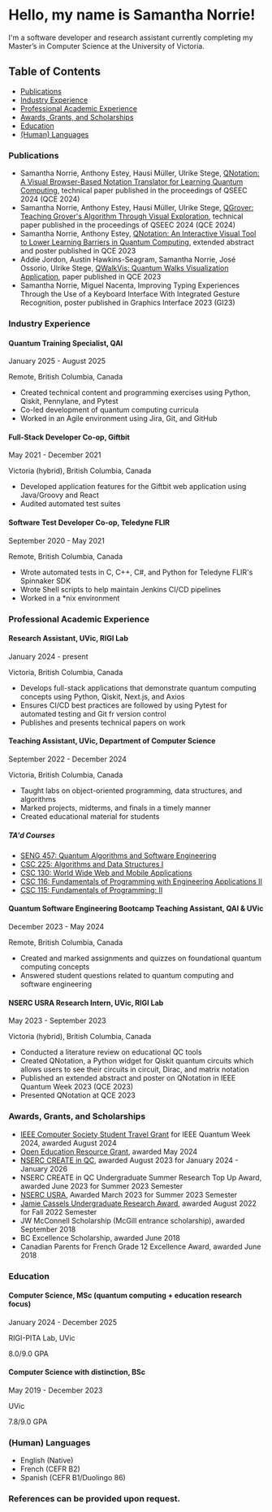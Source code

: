 # Hello, my name is Samantha Norrie!

I'm a software developer and research assistant currently completing my Master’s in Computer Science at the University of Victoria.

## Table of Contents
- [Publications](#publications)
- [Industry Experience](#industry-experience)
- [Professional Academic Experience](#professional-academic-experience)
- [Awards, Grants, and Scholarships](#awards-grants-and-scholarships)
- [Education](#education)
- [(Human) Languages](#human-languages)

### Publications
- Samantha Norrie, Anthony Estey, Hausi Müller, Ulrike Stege, [QNotation: A Visual Browser-Based Notation Translator for Learning Quantum Computing](https://ieeexplore.ieee.org/document/10821137), technical paper published in the proceedings of QSEEC 2024 (QCE 2024)
- Samantha Norrie, Anthony Estey, Hausi Müller, Ulrike Stege, [QGrover: Teaching Grover's Algorithm Through Visual Exploration](https://ieeexplore.ieee.org/document/10821077), technical paper published in the proceedings of QSEEC 2024 (QCE 2024)
- Samantha Norrie, Anthony Estey, [QNotation: An Interactive Visual Tool to Lower Learning Barriers in Quantum Computing](https://ieeexplore.ieee.org/document/10313602), extended abstract and poster published in QCE 2023
- Addie Jordon, Austin Hawkins-Seagram, Samantha Norrie, José Ossorio, Ulrike Stege, [QWalkVis: Quantum Walks Visualization Application](https://ieeexplore.ieee.org/document/10313735), paper published in QCE 2023
- Samantha Norrie, Miguel Nacenta, Improving Typing Experiences Through the Use of a Keyboard Interface With Integrated Gesture Recognition, poster published in Graphics Interface 2023 (GI23)

### Industry Experience

#### Quantum Training Specialist, QAI
January 2025 - August 2025

Remote, British Columbia, Canada

- Created technical content and programming exercises using Python, Qiskit, Pennylane, and Pytest
- Co-led development of quantum computing curricula
- Worked in an Agile environment using Jira, Git, and GitHub

#### Full-Stack Developer Co-op, Giftbit
May 2021 - December 2021

Victoria (hybrid), British Columbia, Canada

- Developed application features for the Giftbit web application using Java/Groovy and React
- Audited automated test suites

#### Software Test Developer Co-op, Teledyne FLIR
September 2020 - May 2021

Remote, British Columbia, Canada

- Wrote automated tests in C, C++, C#, and Python for Teledyne FLIR's Spinnaker SDK
- Wrote Shell scripts to help maintain Jenkins CI/CD pipelines
- Worked in a *nix environment

### Professional Academic Experience

#### Research Assistant, UVic, RIGI Lab
January 2024 - present

Victoria, British Columbia, Canada

- Develops full-stack applications that demonstrate quantum computing concepts using Python, Qiskit, Next.js, and Axios
- Ensures CI/CD best practices are followed by using Pytest for automated testing and Git fr version control
- Publishes and presents technical papers on work

#### Teaching Assistant, UVic, Department of Computer Science
September 2022 - December 2024

Victoria, British Columbia, Canada

- Taught labs on object-oriented programming, data structures, and algorithms
- Marked projects, midterms, and finals in a timely manner
- Created educational material for students
##### TA'd Courses
- [SENG 457: Quantum Algorithms and Software Engineering](https://heat.csc.uvic.ca/coview/course/2024051/SENG457)
- [CSC 225: Algorithms and Data Structures I](https://heat.csc.uvic.ca/coview/course/2024091/CSC225)
- [CSC 130: World Wide Web and Mobile Applications](https://heat.csc.uvic.ca/coview/course/2022091/CSC130)
- [CSC 116: Fundamentals of Programming with Engineering Applications II](https://heat.csc.uvic.ca/coview/course/2023091/CSC116)
- [CSC 115: Fundamentals of Programming: II](https://heat.csc.uvic.ca/coview/course/2022091/CSC115)
  
#### Quantum Software Engineering Bootcamp Teaching Assistant, QAI & UVic
December 2023 - May 2024

Remote, British Columbia, Canada

- Created and marked assignments and quizzes on foundational quantum computing concepts
- Answered student questions related to quantum computing and software engineering

#### NSERC USRA Research Intern, UVic, RIGI Lab
May 2023 - September 2023

Victoria (hybrid), British Columbia, Canada

- Conducted a literature review on educational QC tools
- Created QNotation, a Python widget for Qiskit quantum circuits which allows users to see their circuits in circuit, Dirac, and matrix notation
- Published an extended abstract and poster on QNotation in IEEE Quantum Week 2023 (QCE 2023)
- Presented QNotation at QCE 2023

### Awards, Grants, and Scholarships
- [IEEE Computer Society Student Travel Grant](https://qce.quantum.ieee.org/2024/student-travel-grants/) for IEEE Quantum Week 2024, awarded August 2024
- [Open Education Resource Grant](https://teachanywhere.uvic.ca/grants/open-educational-resource/), awarded May 2024
- [NSERC CREATE in QC](https://quantum-bc.ca/quantum-computing-program/), awarded August 2023 for January 2024 - January 2026
- NSERC CREATE in QC Undergraduate Summer Research Top Up Award, awarded June 2023 for Summer 2023 Semester
- [NSERC USRA](https://www.nserc-crsng.gc.ca/students-etudiants/ug-pc/usra-brpc_eng.asp), Awarded March 2023 for Summer 2023 Semester
- [Jamie Cassels Undergraduate Research Award](https://onlineacademiccommunity.uvic.ca/LearnAnywhere/2023/02/14/jcura-projects-2023/), awarded August 2022 for Fall 2022 Semester
- JW McConnell Scholarship (McGill entrance scholarship), awarded September 2018
- BC Excellence Scholarship, awarded June 2018
- Canadian Parents for French Grade 12 Excellence Award, awarded June 2018

### Education

#### Computer Science, MSc (quantum computing + education research focus)
January 2024 - December 2025

RIGI-PITA Lab, UVic

8.0/9.0 GPA


#### Computer Science with distinction, BSc

May 2019 - December 2023

UVic
 
7.8/9.0 GPA

### (Human) Languages
- English (Native)
- French (CEFR B2)
- Spanish (CEFR B1/Duolingo 86)

### References can be provided upon request.


